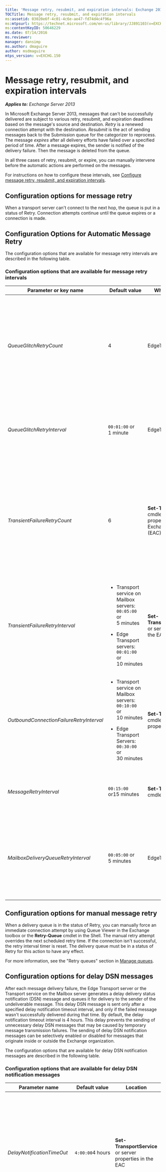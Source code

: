 ```yaml
---
title: 'Message retry, resubmit, and expiration intervals: Exchange 2013 Help'
TOCTitle: Message retry, resubmit, and expiration intervals
ms:assetid: 03020e6f-4c01-4c6e-ae47-fd74d4c4f96a
ms:mtpsurl: https://technet.microsoft.com/en-us/library/JJ891103(v=EXCHG.150)
ms:contentKeyID: 50646229
ms.date: 07/14/2016
ms.reviewer: 
manager: dansimp
ms.author: dmaguire
author: msdmaguire
mtps_version: v=EXCHG.150
---
```


# Message retry, resubmit, and expiration intervals

_**Applies to:** Exchange Server 2013_

In Microsoft Exchange Server 2013, messages that can't be successfully delivered are subject to various retry, resubmit, and expiration deadlines based on the message's source and destination. *Retry* is a renewed connection attempt with the destination. *Resubmit* is the act of sending messages back to the Submission queue for the categorizer to reprocess. The message *expires* after all delivery efforts have failed over a specified period of time. After a message expires, the sender is notified of the delivery failure. Then the message is deleted from the queue.

In all three cases of retry, resubmit, or expire, you can manually intervene before the automatic actions are performed on the messages.

For instructions on how to configure these intervals, see [Configure message retry, resubmit, and expiration intervals](configure-message-retry-resubmit-and-expiration-intervals-exchange-2013-help.md).

## Configuration options for message retry

When a transport server can't connect to the next hop, the queue is put in a status of Retry. Connection attempts continue until the queue expires or a connection is made.

## Configuration Options for Automatic Message Retry

The configuration options that are available for message retry intervals are described in the following table.

### Configuration options that are available for message retry intervals

<table>
<colgroup>
<col style="width: 25%" />
<col style="width: 25%" />
<col style="width: 25%" />
<col style="width: 25%" />
</colgroup>
<thead>
<tr class="header">
<th>Parameter or key name</th>
<th>Default value</th>
<th>Where to configure</th>
<th>Description</th>
</tr>
</thead>
<tbody>
<tr class="odd">
<td><p><em>QueueGlitchRetryCount</em></p></td>
<td><p>4</p></td>
<td><p>EdgeTransport.exe.config</p></td>
<td><p>This key specifies the number of connection attempts that are immediately tried when a transport server has trouble connecting with the destination server. Such connection problems are typically caused by very brief network outages.</p>
<p>Valid input for this key is an integer from 0 through 15.</p>
<p>Typically, you don't have to modify this key unless the network is unreliable and continues to experience many accidentally dropped connections.</p></td>
</tr>
<tr class="even">
<td><p><em>QueueGlitchRetryInterval</em></p></td>
<td><p><code>00:01:00</code> or 1 minute</p></td>
<td><p>EdgeTransport.exe.config</p></td>
<td><p>This key controls the connection interval between each connection attempt that's specified by the <em>QueueGlitchRetryCount</em> key.</p>
<p>Typically, you don't have to modify this parameter unless the network is unreliable and continues to experience many accidentally dropped connections.</p></td>
</tr>
<tr class="odd">
<td><p><em>TransientFailureRetryCount</em></p></td>
<td><p>6</p></td>
<td><p><strong>Set-TransportService</strong> cmdlet or server properties in the Exchange admin center (EAC)</p></td>
<td><p>This parameter specifies the number of connection attempts that are tried after the connection attempts that are controlled by the <em>QueueGlitchRetryCount</em> and <em>QueueGlitchRetryInterval</em> keys have failed. Connection problems that exhaust the <em>QueueGlitchRetryCount</em> and <em>QueueGlitchRetryInterval</em> keys can be caused by server restarts or cached DNS lookup failures.</p>
<p>Valid input for this parameter is an integer from 0 through 15. If you set this parameter to 0, the next connection attempt is controlled by the <em>OutboundConnectionFailureRetryInterval</em> parameter.</p></td>
</tr>
<tr class="even">
<td><p><em>TransientFailureRetryInterval</em></p></td>
<td><ul>
<li><p>Transport service on Mailbox servers: <code>00:05:00</code> or 5 minutes</p></li>
<li><p>Edge Transport servers: <code>00:01:00</code> or 10 minutes</p></li>
</ul></td>
<td><p><strong>Set-TransportService</strong>cmdlet or server properties in the EAC</p></td>
<td><p>This parameter controls the connection interval between each connection attempt that's specified by the <em>TransientFailureRetryCount</em> parameter.</p>
<p>To specify a value, enter it as a time span: dd.hh:mm:ss where d = days, h = hours, m = minutes, and s = seconds.</p></td>
</tr>
<tr class="odd">
<td><p><em>OutboundConnectionFailureRetryInterval</em></p></td>
<td><ul>
<li><p>Transport service on Mailbox servers: <code>00:10:00</code> or 10 minutes</p></li>
<li><p>Edge Transport Servers: <code>00:30:00</code> or 30 minutes</p></li>
</ul></td>
<td><p><strong>Set-TransportService</strong> cmdlet or server properties in the EAC</p></td>
<td><p>This parameter specifies the retry interval for outbound connection attempts that have previously failed. The previously failed connection attempts are controlled by the <em>TransientFailureRetryCount</em> and <em>TransientFailureRetryInterval</em> parameters.</p>
<p>To specify a value, enter it as a time span: dd.hh:mm:ss where d = days, h = hours, m = minutes, and s = seconds.</p></td>
</tr>
<tr class="even">
<td><p><em>MessageRetryInterval</em></p></td>
<td><p><code>00:15:00</code> or15 minutes</p></td>
<td><p><strong>Set-TransportService</strong> cmdlet</p></td>
<td><p>This parameter specifies the retry interval for individual messages that have a status of Retry. We recommend that you don't modify the default value unless Microsoft Customer Service and Support advises you to do this.</p></td>
</tr>
<tr class="odd">
<td><p><em>MailboxDeliveryQueueRetryInterval</em></p></td>
<td><p><code>00:05:00</code> or 5 minutes</p></td>
<td><p>EdgeTransport.exe.config</p></td>
<td><p>This key specifies how frequently the queues try to connect to the Mailbox Transport Delivery service for a destination mailbox database that can't be successfully reached.</p>
<p>To specify a value, enter it as a time span: dd.hh:mm:ss where d = days, h = hours, m = minutes, and s = seconds.</p>
<p>Valid input for this key is from 00:00:01 through 1.00:00:00.</p></td>
</tr>
</tbody>
</table>

## Configuration options for manual message retry

When a delivery queue is in the status of Retry, you can manually force an immediate connection attempt by using Queue Viewer in the Exchange toolbox or the **Retry-Queue** cmdlet in the Shell. The manual retry attempt overrides the next scheduled retry time. If the connection isn't successful, the retry interval timer is reset. The delivery queue must be in a status of Retry for this action to have any effect.

For more information, see the "Retry queues" section in [Manage queues](manage-queues-exchange-2013-help.md).

## Configuration options for delay DSN messages

After each message delivery failure, the Edge Transport server or the Transport service on the Mailbox server generates a delay delivery status notification (DSN) message and queues it for delivery to the sender of the undeliverable message. This delay DSN message is sent only after a specified delay notification timeout interval, and only if the failed message wasn't successfully delivered during that time. By default, the delay notification timeout interval is 4 hours. This delay prevents the sending of unnecessary delay DSN messages that may be caused by temporary message transmission failures. The sending of delay DSN notification messages can be selectively enabled or disabled for messages that originate inside or outside the Exchange organization.

The configuration options that are available for delay DSN notification messages are described in the following table.

### Configuration options that are available for delay DSN notification messages

<table>
<colgroup>
<col style="width: 25%" />
<col style="width: 25%" />
<col style="width: 25%" />
<col style="width: 25%" />
</colgroup>
<thead>
<tr class="header">
<th>Parameter name</th>
<th>Default value</th>
<th>Location</th>
<th>Description</th>
</tr>
</thead>
<tbody>
<tr class="odd">
<td><p><em>DelayNotificationTimeOut</em></p></td>
<td><p><code>4:00:00</code>4 hours</p></td>
<td><p><strong>Set-TransportService</strong> or server properties in the EAC</p></td>
<td><p>This parameter specifies how long the server waits before it sends a delay DSN message to the sender. The value of this parameter should always be greater than the value of the <em>TransientFailureRetryCount</em> parameter multiplied by the value of the <em>TransientFailureRetryInterval</em> parameter.</p>
<p>To specify a value, enter it as a time span: dd.hh:mm:ss where d = days, h = hours, m = minutes, and s = seconds.</p></td>
</tr>
<tr class="even">
<td><p><em>ExternalDelayDSNEnabled</em></p></td>
<td><p><code>$true</code></p></td>
<td><p><strong>Set-TransportConfig</strong></p></td>
<td><p>This parameter specifies whether delay DSN messages can be sent to message senders who are outside the Exchange organization.</p>
<p>Valid input for this parameter is <code>$true</code> or <code>$false</code>.</p></td>
</tr>
<tr class="odd">
<td><p><em>InternalDelayDSNEnabled</em></p></td>
<td><p><code>$true</code></p></td>
<td><p><strong>Set-TransportConfig</strong></p></td>
<td><p>This parameter specifies whether delay DSN messages can be sent to message senders who are inside the Exchange organization.</p>
<p>Valid input for this parameter is <code>$true</code> or <code>$false</code>.</p></td>
</tr>
</tbody>
</table>

> [!NOTE]
> On Exchange 2007 Hub Transport servers, all <EM>ExternalDSN*</EM> and <EM>InternalDSN*</EM> parameters are available on the <STRONG>Set-TransportServer</STRONG> cmdlet, not the <STRONG>Set-TransportConfig</STRONG> cmdlet. If you have any Exchange 2007 Hub Transport servers in your organization, you need to make changes to these values using the <STRONG>Set-TransportServer</STRONG> cmdlet on each Exchange 2007 Hub Transport server.

## Configuration options for message resubmission

Message resubmission sends undelivered messages back to the Submission queue to be reprocessed by the categorizer.

## Automatic message resubmission

Undelivered messages are automatically resubmitted if the delivery queue is in the status of Retry and has been unable to successfully deliver any messages for a specified period of time. That period of time is controlled by the *MaxIdleTimeBeforeResubmit* key in the EdgeTransport.exe.config application configuration file. Only messages in delivery queues are candidates for automatic resubmission.

To specify a value, enter it as a time span: dd.hh:mm:ss where d = days, h = hours, m = minutes, and s = seconds.

The default value is `12:00:00` or 12 hours.

## Manual Message Resubmission

You can manually resubmit messages that have the following status in the Transport service on a Mailbox server or an Edge Transport server:

  - Delivery queues that have the status of Retry. The messages in the queues must not be in the Suspended state.

  - Messages that are in the Unreachable queue and aren't in the Suspended state.

  - Messages that are in the poison message queue.

For more information about the poison message queue and the Unreachable queue, see "About the Poison Message Queue and the Unreachable Queue" in the topic [Queues](queues-exchange-2013-help.md).

If you want to manually resubmit messages that are located in delivery queues or the Unreachable queue without waiting for the time that's specified by the *MaxIdleTimeBeforeResubmit* parameter to pass, you need to use the **Retry-Queue** cmdlet with the *Resubmit* parameter. To manually resubmit messages that are located in the poison message queue, you can use Queue Viewer or the **Resume-Message** cmdlet to resume the message. For more information, see the "Resubmit messages in queues" section in [Manage queues](manage-queues-exchange-2013-help.md).

Another way that you can manually resubmit messages is to suspend the messages, export the messages to text files that have the .eml file name extension, and then copy the .eml files to the Replay directory on any Mailbox server or Edge Transport server. This resubmission method works for messages that are located in delivery queues or the Unreachable queue. Messages that are located in the poison message queue are already in the Suspended state. Messages that are located in the Submission queue can't be suspended or exported.

> [!NOTE]
> When you export messages from a queue, you don't remove the messages from the queue. After you export the messages and successfully resubmit them by using the Replay directory, you should remove the suspended messages to avoid duplicate message delivery.

For more information, see [Export messages from queues](export-messages-from-queues-exchange-2013-help.md).

## Configuration options for message expiration

The *message expiration timeout interval* specifies the maximum length of time that an Edge Transport server or the Transport service on a Mailbox server tries to deliver a failed message. If the message can't be successfully delivered before the expiration timeout interval has passed, an NDR that contains the original message or the message headers is delivered to the sender.

## Automatic message expiration

The message expiration timeout interval is controlled by the *MessageExpirationTimeOut* parameter in the **Set-TransportService** cmdlet or in the server properties in the EAC.

To specify a value, enter it as a time span: dd.hh:mm:ss where d = days, h = hours, m = minutes, and s = seconds.

The default value is `2.00:00:00` or 2 days. The valid input range for this parameter is from `00:00:05` through `90.00:00:00`.

## Manual Message Expiration

Although you can't manually force messages to expire, you can manually remove messages from any queue, except the Submission queue, with or without an NDR.

For more information, see the "Remove messages from queues" section in [Manage messages in queues](manage-messages-in-queues-exchange-2013-help.md).
